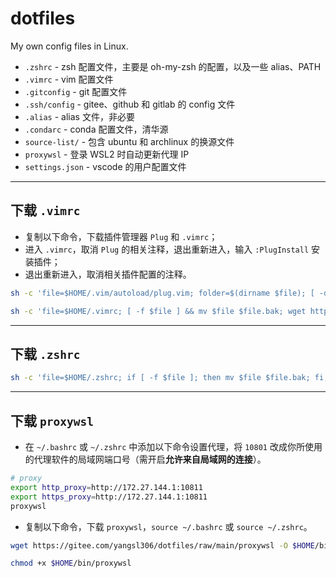 # dotfiles

My own config files in Linux.

- `.zshrc` - zsh 配置文件，主要是 oh-my-zsh 的配置，以及一些 alias、PATH
- `.vimrc` - vim 配置文件
- `.gitconfig` - git 配置文件
- `.ssh/config` - gitee、github 和 gitlab 的 config 文件
- `.alias` - alias 文件，非必要
- `.condarc` - conda 配置文件，清华源
- `source-list/` - 包含 ubuntu 和 archlinux 的换源文件
- `proxywsl` - 登录 WSL2 时自动更新代理 IP
- `settings.json` - vscode 的用户配置文件

---

## 下载 `.vimrc`

- 复制以下命令，下载插件管理器 `Plug` 和 `.vimrc`；
- 进入 `.vimrc`，取消 `Plug` 的相关注释，退出重新进入，输入 `:PlugInstall` 安装插件；
- 退出重新进入，取消相关插件配置的注释。

```bash
sh -c 'file=$HOME/.vim/autoload/plug.vim; folder=$(dirname $file); [ -d $folder ] && [ -f $file ] && cp $file $file.bak || mkdir -p $folder; wget https://gitee.com/yangsl306/dotfiles/raw/main/.vim/autoload/plug.vim -O $file'

sh -c 'file=$HOME/.vimrc; [ -f $file ] && mv $file $file.bak; wget https://gitee.com/yangsl306/dotfiles/raw/main/.vimrc -O $file'
```

---

## 下载 `.zshrc`

```bash
sh -c 'file=$HOME/.zshrc; if [ -f $file ]; then mv $file $file.bak; fi; wget https://gitee.com/yangsl306/dotfiles/raw/main/.zshrc -O $file'
```

---

## 下载 `proxywsl`

- 在 `~/.bashrc` 或 `~/.zshrc` 中添加以下命令设置代理，将 `10801` 改成你所使用的代理软件的局域网端口号（需开启**允许来自局域网的连接**）。

```bash
# proxy
export http_proxy=http://172.27.144.1:10811
export https_proxy=http://172.27.144.1:10811
proxywsl
```

- 复制以下命令，下载 `proxywsl`，`source ~/.bashrc` 或 `source ~/.zshrc`。

```bash
wget https://gitee.com/yangsl306/dotfiles/raw/main/proxywsl -O $HOME/bin/proxywsl

chmod +x $HOME/bin/proxywsl
```
